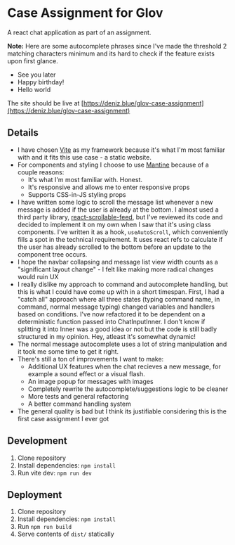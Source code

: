 # Case Assignment for Glov

A react chat application as part of an assignment.

**Note:** Here are some autocomplete phrases since I've made the threshold 2 matching characters minimum and its hard to check if the feature exists upon first glance.
- See you later
- Happy birthday!
- Hello world

The site should be live at [https://deniz.blue/glov-case-assignment](https://deniz.blue/glov-case-assignment)

## Details

- I have chosen [Vite](https://vitejs.dev/) as my framework because it's what I'm most familiar with and it fits this use case - a static website.
- For components and styling I choose to use [Mantine](https://mantine.dev) because of a couple reasons:
  - It's what I'm most familiar with. Honest.
  - It's responsive and allows me to enter responsive props
  - Supports CSS-in-JS styling props
- I have written some logic to scroll the message list whenever a new message is added if the user is already at the bottom. I almost used a third party library, [react-scrollable-feed](https://github.com/dizco/react-scrollable-feed), but I've reviewed its code and decided to implement it on my own when I saw that it's using class components. I've written it as a hook, `useAutoScroll`, which conveniently fills a spot in the technical requirement. It uses react refs to calculate if the user has already scrolled to the bottom before an update to the component tree occurs.
- I hope the navbar collapsing and message list view width counts as a "significant layout change" - I felt like making more radical changes would ruin UX
- I really dislike my approach to command and autocomplete handling, but this is what I could have come up with in a short timespan. First, I had a "catch all" approach where all three states (typing command name, in command, normal message typing) changed variables and handlers based on conditions. I've now refactored it to be dependent on a deterministic function passed into ChatInputInner. I don't know if splitting it into Inner was a good idea or not but the code is still badly structured in my opinion. Hey, atleast it's somewhat dynamic!
- The normal message autocomplete uses a lot of string manipulation and it took me some time to get it right.
- There's still a ton of improvements I want to make:
  - Additional UX features when the chat recieves a new message, for example a sound effect or a visual flash.
  - An image popup for messages with images
  - Completely rewrite the autocomplete/suggestions logic to be cleaner
  - More tests and general refactoring
  - A better command handling system
- The general quality is bad but I think its justifiable considering this is the first case assignment I ever got

## Development

1. Clone repository
2. Install dependencies: `npm install`
3. Run vite dev: `npm run dev`

## Deployment

1. Clone repository
2. Install dependencies: `npm install`
3. Run `npm run build`
4. Serve contents of `dist/` statically


